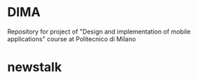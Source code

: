 # DIMA
Repository for project of "Design and implementation of mobile applications" course at Politecnico di Milano
# newstalk
